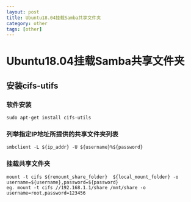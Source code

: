```yaml
---
layout: post
title: Ubuntu18.04挂载Samba共享文件夹
category: other
tags: [other]
---
```




# Ubuntu18.04挂载Samba共享文件夹



## 安装cifs-utifs

### 软件安装

~~~
sudo apt-get install cifs-utils
~~~

###  列举指定IP地址所提供的共享文件夹列表

~~~
smbclient -L ${ip_addr} -U ${username}%${password}
~~~



###  挂载共享文件夹

~~~
mount -t cifs ${remount_share_folder}  ${local_mount_folder} -o username=${username},password=${password}
eg. mount -t cifs //192.168.1.1/share /mnt/share -o username=root,password=123456
~~~








